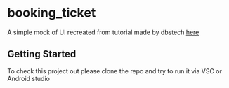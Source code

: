 # booking_ticket

A simple mock of UI recreated from tutorial made by dbstech [here](https://www.youtube.com/watch?v=71AsYo2q_0Y&list=PLost5I4w3wtNYyJhYHQCrYPVfAzymuzhs&index=11&pp=gAQBiAQB)

## Getting Started

To check this project out please clone the repo and try to run it via VSC or Android studio
